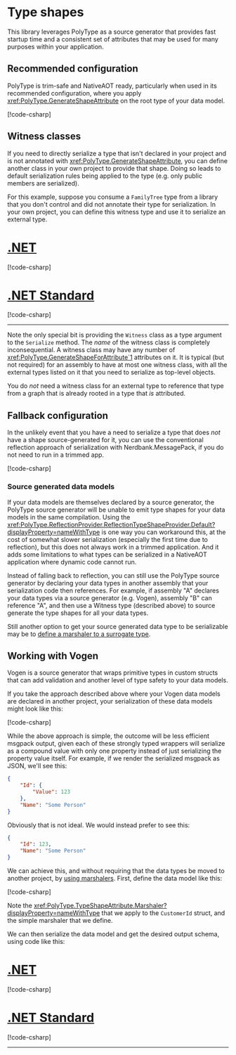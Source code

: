 # Type shapes

This library leverages PolyType as a source generator that provides fast startup time and a consistent set of attributes that may be used for many purposes within your application.

## Recommended configuration

PolyType is trim-safe and NativeAOT ready, particularly when used in its recommended configuration, where you apply <xref:PolyType.GenerateShapeAttribute> on the root type of your data model.

[!code-csharp[](../../samples/cs/TypeShapePatterns.cs#NaturallyAttributed)]

## Witness classes

If you need to directly serialize a type that isn't declared in your project and is not annotated with <xref:PolyType.GenerateShapeAttribute>, you can define another class in your own project to provide that shape.
Doing so leads to default serialization rules being applied to the type (e.g. only public members are serialized).

For this example, suppose you consume a `FamilyTree` type from a library that you don't control and did not annotate their type for serialization.
In your own project, you can define this witness type and use it to serialize an external type.

# [.NET](#tab/net)

[!code-csharp[](../../samples/cs/TypeShapePatterns.cs#WitnessNET)]

# [.NET Standard](#tab/netfx)

[!code-csharp[](../../samples/cs/TypeShapePatterns.cs#WitnessNETFX)]

---

Note the only special bit is providing the `Witness` class as a type argument to the `Serialize` method.
The _name_ of the witness class is completely inconsequential.
A witness class may have any number of <xref:PolyType.GenerateShapeForAttribute`1> attributes on it.
It is typical (but not required) for an assembly to have at most one witness class, with all the external types listed on it that you need to serialize as top-level objects.

You do _not_ need a witness class for an external type to reference that type from a graph that is already rooted in a type that _is_ attributed.

## Fallback configuration

In the unlikely event that you have a need to serialize a type that does _not_ have a shape source-generated for it, you can use the conventional reflection approach of serialization with Nerdbank.MessagePack, if you do not need to run in a trimmed app.

[!code-csharp[](../../samples/cs/TypeShapePatterns.cs#SerializeUnshapedType)]

### Source generated data models

If your data models are themselves declared by a source generator, the PolyType source generator will be unable to emit type shapes for your data models in the same compilation.
Using the <xref:PolyType.ReflectionProvider.ReflectionTypeShapeProvider.Default?displayProperty=nameWithType> is one way you can workaround this, at the cost of somewhat slower serialization (especially the first time due to reflection), but this does not always work in a trimmed application.
And it adds some limitations to what types can be serialized in a NativeAOT application where dynamic code cannot run.

Instead of falling back to reflection, you can still use the PolyType source generator by declaring your data types in another assembly that your serialization code then references.
For example, if assembly "A" declares your data types via a source generator (e.g. Vogen), assembly "B" can reference "A", and then use a Witness type (described above) to source generate the type shapes for all your data types.

Still another option to get your source generated data type to be serializable may be to [define a marshaler to a surrogate type](./surrogate-types.md).

## Working with Vogen

Vogen is a source generator that wraps primitive types in custom structs that can add validation and another level of type safety to your data models.

If you take the approach described above where your Vogen data models are declared in another project, your serialization of these data models might look like this:

[!code-csharp[](../../samples/cs/ConsumeVogenWithAssemblyIsolation.cs#Sample)]

While the above approach is simple, the outcome will be less efficient msgpack output, given each of these strongly typed wrappers will serialize as a compound value with only one property instead of just serializing the property value itself.
For example, if we render the serialized msgpack as JSON, we'll see this:

```json
{
    "Id": {
        "Value": 123
    },
    "Name": "Some Person"
}
```

Obviously that is not ideal.
We would instead prefer to see this:

```json
{
    "Id": 123,
    "Name": "Some Person"
}
```

We can achieve this, and without requiring that the data types be moved to another project, by [using marshalers](./surrogate-types.md).
First, define the data model like this:

[!code-csharp[](../../samples/cs/ConsumeVogenWithMarshalers.cs#DataTypes)]

Note the <xref:PolyType.TypeShapeAttribute.Marshaler?displayProperty=nameWithType> that we apply to the `CustomerId` struct, and the simple marshaler that we define.

We can then serialize the data model and get the desired output schema, using code like this:

# [.NET](#tab/net)

[!code-csharp[](../../samples/cs/ConsumeVogenWithMarshalers.cs#SerializeVogenNET)]

# [.NET Standard](#tab/netfx)

[!code-csharp[](../../samples/cs/ConsumeVogenWithMarshalers.cs#SerializeVogenNETFX)]

---
